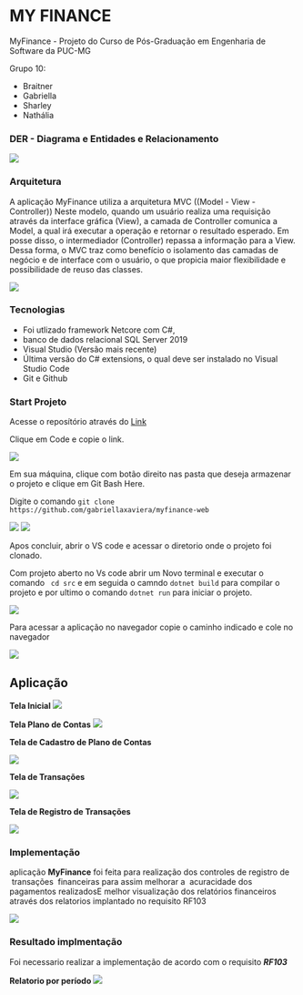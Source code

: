 # MY FINANCE

MyFinance - Projeto do Curso de Pós-Graduação em Engenharia de Software da PUC-MG

Grupo 10:
- Braitner
- Gabriella
- Sharley
- Nathália

### **DER - Diagrama e Entidades e Relacionamento**

<img src='./docs/DER.png'>

### **Arquitetura**

A aplicação MyFinance utiliza a arquitetura MVC ((Model - View - Controller))  Neste modelo, quando um usuário realiza uma requisição através da interface gráfica (View), a camada de Controller comunica a Model, a qual irá executar a operação e retornar o resultado esperado. Em posse disso, o intermediador (Controller) repassa a informação para a View. Dessa forma, o MVC traz como benefício o isolamento das camadas de negócio e de interface com o usuário, o que propicia maior flexibilidade e possibilidade de reuso das classes.

<img src='./docs/diagramaMVC.png'>

### **Tecnologias**

* Foi utlizado framework Netcore com C#, 
* banco de dados relacional SQL Server 2019
* Visual Studio (Versão mais recente)
* Última versão do C# extensions, o qual deve ser instalado no Visual Studio Code
* Git e Github

### **Start Projeto**

Acesse o reposítório através do <a href="https://github.com/gabriellaxaviera/myfinance-web">Link</a>

Clique em Code e copie o link.

<img src='./docs/git_1.jpg'>

Em sua máquina, clique com botão direito nas pasta que deseja armazenar o projeto e clique em Git Bash Here.

Digite o comando ```git clone https://github.com/gabriellaxaviera/myfinance-web```

<img src='./docs/gitClone.png'>
<img src='./docs/gitClone2.jpg'>

Apos concluir, abrir o VS code e acessar o diretorio onde o projeto foi clonado.

Com projeto aberto no Vs code abrir um Novo terminal e executar o comando ``` cd src``` e em seguida o camndo ```dotnet build``` para compilar o projeto e por ultimo o comando ```dotnet run```  para iniciar o projeto.

<img src='./docs/terminal.jpg'>

Para acessar a aplicação no navegador copie o caminho indicado e cole no navegador 

<img src='./docs/terminal2.jpg'>

## **Aplicação**

**Tela Inicial**
<img src='./docs/pagina_inicial.jpg'>

**Tela Plano de Contas**
<img src='./docs/planoContas.jpg'>

**Tela de Cadastro de Plano de Contas**

<img src='./docs/cadastroPlanoContas.jpg'>

**Tela de Transações**

<img src='./docs/transacoes.jpg'>

**Tela de Registro de Transações**

<img src='./docs/registrarTransacoes.jpg'>

### **Implementação**

 aplicação **MyFinance** foi feita para realização dos controles de registro de  transações  financeiras para assim melhorar a  acuracidade dos pagamentos realizadosE melhor visualização dos relatórios financeiros através dos relatorios implantado no requisito RF103 


<img src='./docs/RF103.jpg'>

### **Resultado implmentação**

Foi necessario realizar a implementação de acordo com o requisito ***RF103***

**Relatorio por período**
<img src='./docs/relatorios.jpeg.jpg'>